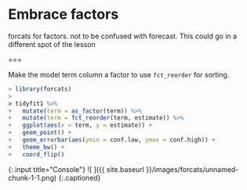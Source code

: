 ---
---

# Embrace factors

forcats for factors. not to be confused with forecast. This could go in a different spot of the lesson

===

Make the model term column a factor to use `fct_reorder` for sorting.



~~~r
> library(forcats)
> 
> tidyfit1 %>%
+   mutate(term = as_factor(term)) %>%
+   mutate(term = fct_reorder(term, estimate)) %>%
+   ggplot(aes(x = term, y = estimate)) +
+   geom_point() +
+   geom_errorbar(aes(ymin = conf.low, ymax = conf.high)) + 
+   theme_bw() +
+   coord_flip()
~~~
{:.input title="Console"}
![ ]({{ site.baseurl }}/images/forcats/unnamed-chunk-1-1.png)
{:.captioned}



